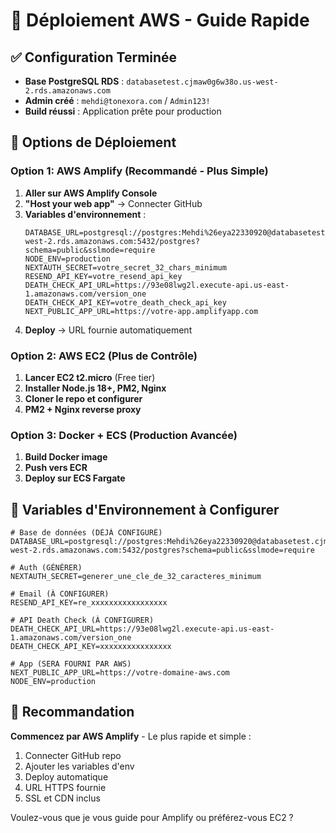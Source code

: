 # 🚀 Déploiement AWS - Guide Rapide

## ✅ Configuration Terminée

- **Base PostgreSQL RDS** : `databasetest.cjmaw0g6w38o.us-west-2.rds.amazonaws.com`
- **Admin créé** : `mehdi@tonexora.com` / `Admin123!`
- **Build réussi** : Application prête pour production

## 🎯 Options de Déploiement

### Option 1: AWS Amplify (Recommandé - Plus Simple)

1. **Aller sur AWS Amplify Console**
2. **"Host your web app"** → Connecter GitHub
3. **Variables d'environnement** :
   ```
   DATABASE_URL=postgresql://postgres:Mehdi%26eya22330920@databasetest.cjmaw0g6w38o.us-west-2.rds.amazonaws.com:5432/postgres?schema=public&sslmode=require
   NODE_ENV=production
   NEXTAUTH_SECRET=votre_secret_32_chars_minimum
   RESEND_API_KEY=votre_resend_api_key
   DEATH_CHECK_API_URL=https://93e08lwg2l.execute-api.us-east-1.amazonaws.com/version_one
   DEATH_CHECK_API_KEY=votre_death_check_api_key
   NEXT_PUBLIC_APP_URL=https://votre-app.amplifyapp.com
   ```
4. **Deploy** → URL fournie automatiquement

### Option 2: AWS EC2 (Plus de Contrôle)

1. **Lancer EC2 t2.micro** (Free tier)
2. **Installer Node.js 18+, PM2, Nginx**
3. **Cloner le repo et configurer**
4. **PM2 + Nginx reverse proxy**

### Option 3: Docker + ECS (Production Avancée)

1. **Build Docker image**
2. **Push vers ECR**
3. **Deploy sur ECS Fargate**

## 🔐 Variables d'Environnement à Configurer

```env
# Base de données (DÉJÀ CONFIGURÉ)
DATABASE_URL=postgresql://postgres:Mehdi%26eya22330920@databasetest.cjmaw0g6w38o.us-west-2.rds.amazonaws.com:5432/postgres?schema=public&sslmode=require

# Auth (GÉNÉRER)
NEXTAUTH_SECRET=generer_une_cle_de_32_caracteres_minimum

# Email (À CONFIGURER)
RESEND_API_KEY=re_xxxxxxxxxxxxxxxxx

# API Death Check (À CONFIGURER)
DEATH_CHECK_API_URL=https://93e08lwg2l.execute-api.us-east-1.amazonaws.com/version_one
DEATH_CHECK_API_KEY=xxxxxxxxxxxxxxxx

# App (SERA FOURNI PAR AWS)
NEXT_PUBLIC_APP_URL=https://votre-domaine-aws.com
NODE_ENV=production
```

## 🎯 Recommandation

**Commencez par AWS Amplify** - Le plus rapide et simple :
1. Connecter GitHub repo
2. Ajouter les variables d'env
3. Deploy automatique
4. URL HTTPS fournie
5. SSL et CDN inclus

Voulez-vous que je vous guide pour Amplify ou préférez-vous EC2 ?

